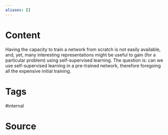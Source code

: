 ```yaml
---
aliases: []
---
```

# Content
Having the capacity to train a network from scratch is not easily available, and, yet, many interesting representations might be useful to gain (for a particular problem) using self-supervised learning. The question is: can we use self-supervised learning in a pre-trained network, therefore foregoing all the expensive initial training.

# Tags
#internal 

# Source
